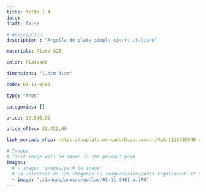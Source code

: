 ```yaml
---
title: Titta 1.4
date: 
draft: false

# descripcion
description : "Argolla de plata simple cierre italiano"

materials: Plata 925

color: Plateado

dimensions: "1,4cm diam"

code: 01-11-0481

type: "Aros"

categories: []

price: $2.840,00

price_eftvo: $2.412,00

link_mercado_shop: https://inplata.mercadoshops.com.ar/MLA-1113232948-aros-argolla-plata-925-titta-1.4cm-_JM

# Images
# first image will be shown in the product page
images:
  # - image: "images/path_to_image"
  # La ubicacion de las imagenes es imagenes/Aros/Aros.Argollas/01-11-0481-titta-1.4
  - image: "./images/aros/argollas/01-11-0481_a.JPG"
---
```

